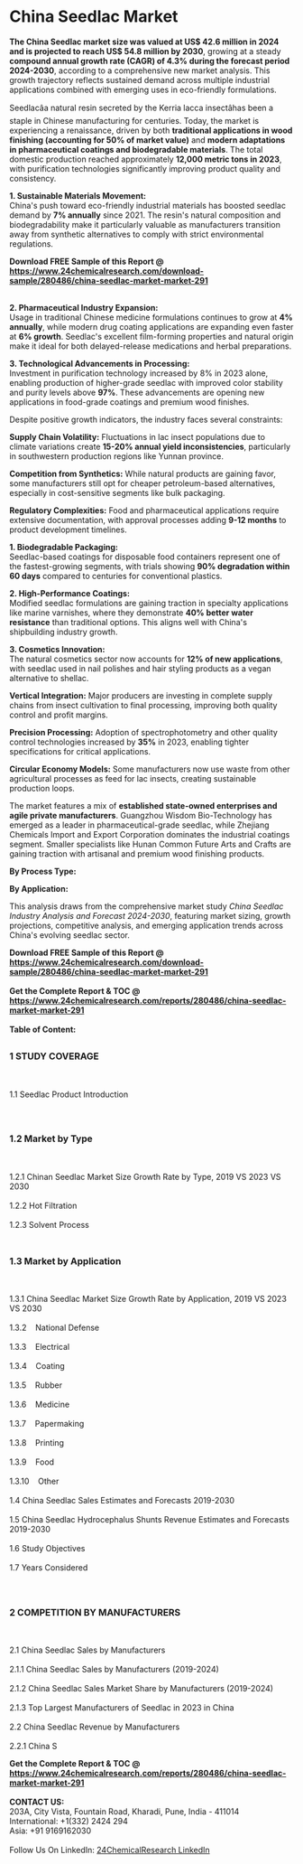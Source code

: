 <h1>China Seedlac Market</h1><p><strong>The China Seedlac market size was valued at US$ 42.6 million in 2024 and is projected to reach US$ 54.8 million by 2030</strong>, growing at a steady <strong>compound annual growth rate (CAGR) of 4.3% during the forecast period 2024-2030</strong>, according to a comprehensive new market analysis. This growth trajectory reflects sustained demand across multiple industrial applications combined with emerging uses in eco-friendly formulations.</p><p>Seedlacâa natural resin secreted by the Kerria lacca insectâhas been a staple in Chinese manufacturing for centuries. Today, the market is experiencing a renaissance, driven by both <strong>traditional applications in wood finishing (accounting for 50% of market value)</strong> and <strong>modern adaptations in pharmaceutical coatings and biodegradable materials</strong>. The total domestic production reached approximately <strong>12,000 metric tons in 2023</strong>, with purification technologies significantly improving product quality and consistency.</p><p><strong>1. Sustainable Materials Movement:</strong><br>
China's push toward eco-friendly industrial materials has boosted seedlac demand by <strong>7% annually</strong> since 2021. The resin's natural composition and biodegradability make it particularly valuable as manufacturers transition away from synthetic alternatives to comply with strict environmental regulations.</p><div><b>Download FREE Sample of this Report @ 
            <a href="https://www.24chemicalresearch.com/download-sample/280486/china-seedlac-market-market-291">
            https://www.24chemicalresearch.com/download-sample/280486/china-seedlac-market-market-291</a></b></div><br><p><strong>2. Pharmaceutical Industry Expansion:</strong><br>
Usage in traditional Chinese medicine formulations continues to grow at <strong>4% annually</strong>, while modern drug coating applications are expanding even faster at <strong>6% growth</strong>. Seedlac's excellent film-forming properties and natural origin make it ideal for both delayed-release medications and herbal preparations.</p><p><strong>3. Technological Advancements in Processing:</strong><br>
Investment in purification technology increased by 8% in 2023 alone, enabling production of higher-grade seedlac with improved color stability and purity levels above <strong>97%</strong>. These advancements are opening new applications in food-grade coatings and premium wood finishes.</p><p>Despite positive growth indicators, the industry faces several constraints:</p><p><strong>Supply Chain Volatility:</strong> Fluctuations in lac insect populations due to climate variations create <strong>15-20% annual yield inconsistencies</strong>, particularly in southwestern production regions like Yunnan province.</p><p><strong>Competition from Synthetics:</strong> While natural products are gaining favor, some manufacturers still opt for cheaper petroleum-based alternatives, especially in cost-sensitive segments like bulk packaging.</p><p><strong>Regulatory Complexities:</strong> Food and pharmaceutical applications require extensive documentation, with approval processes adding <strong>9-12 months</strong> to product development timelines.</p><p><strong>1. Biodegradable Packaging:</strong><br>
Seedlac-based coatings for disposable food containers represent one of the fastest-growing segments, with trials showing <strong>90% degradation within 60 days</strong> compared to centuries for conventional plastics.</p><p><strong>2. High-Performance Coatings:</strong><br>
Modified seedlac formulations are gaining traction in specialty applications like marine varnishes, where they demonstrate <strong>40% better water resistance</strong> than traditional options. This aligns well with China's shipbuilding industry growth.</p><p><strong>3. Cosmetics Innovation:</strong><br>
The natural cosmetics sector now accounts for <strong>12% of new applications</strong>, with seedlac used in nail polishes and hair styling products as a vegan alternative to shellac.</p><p><strong>Vertical Integration:</strong> Major producers are investing in complete supply chains from insect cultivation to final processing, improving both quality control and profit margins.</p><p><strong>Precision Processing:</strong> Adoption of spectrophotometry and other quality control technologies increased by <strong>35%</strong> in 2023, enabling tighter specifications for critical applications.</p><p><strong>Circular Economy Models:</strong> Some manufacturers now use waste from other agricultural processes as feed for lac insects, creating sustainable production loops.</p><p>The market features a mix of <strong>established state-owned enterprises and agile private manufacturers</strong>. Guangzhou Wisdom Bio-Technology has emerged as a leader in pharmaceutical-grade seedlac, while Zhejiang Chemicals Import and Export Corporation dominates the industrial coatings segment. Smaller specialists like Hunan Common Future Arts and Crafts are gaining traction with artisanal and premium wood finishing products.</p><p><strong>By Process Type:</strong></p><p><strong>By Application:</strong></p><p>This analysis draws from the comprehensive market study <em>China Seedlac Industry Analysis and Forecast 2024-2030</em>, featuring market sizing, growth projections, competitive analysis, and emerging application trends across China's evolving seedlac sector.</p><div><b>Download FREE Sample of this Report @ 
            <a href="https://www.24chemicalresearch.com/download-sample/280486/china-seedlac-market-market-291">
            https://www.24chemicalresearch.com/download-sample/280486/china-seedlac-market-market-291</a></b></div><br><div><b>Get the Complete Report & TOC @ 
            <a href="https://www.24chemicalresearch.com/reports/280486/china-seedlac-market-market-291">
            https://www.24chemicalresearch.com/reports/280486/china-seedlac-market-market-291</a></b></div><br>
            <b>Table of Content:</b><p><h2><span style="font-size:16px"><strong>1 STUDY COVERAGE</strong></span></h2><br />
<p>1.1 Seedlac Product Introduction</p><br />
<h2><span style="font-size:16px"><strong>1.2 Market by Type</strong></span></h2><br />
<p>1.2.1 Chinan Seedlac Market Size Growth Rate by Type, 2019 VS 2023 VS 2030<br /><br />
1.2.2 Hot Filtration&nbsp;&nbsp; &nbsp;<br /><br />
1.2.3 Solvent Process<br /><br />
<h2><span style="font-size:16px"><strong>1.3 Market by Application</strong></span></h2><br />
<p>1.3.1 China Seedlac Market Size Growth Rate by Application, 2019 VS 2023 VS 2030<br /><br />
1.3.2&nbsp;&nbsp; &nbsp;National Defense<br /><br />
1.3.3&nbsp;&nbsp; &nbsp;Electrical<br /><br />
1.3.4&nbsp;&nbsp; &nbsp;Coating<br /><br />
1.3.5&nbsp;&nbsp; &nbsp;Rubber<br /><br />
1.3.6&nbsp;&nbsp; &nbsp;Medicine<br /><br />
1.3.7&nbsp;&nbsp; &nbsp;Papermaking<br /><br />
1.3.8&nbsp;&nbsp; &nbsp;Printing<br /><br />
1.3.9&nbsp;&nbsp; &nbsp;Food<br /><br />
1.3.10&nbsp;&nbsp; &nbsp;Other<br /><br />
1.4 China Seedlac Sales Estimates and Forecasts 2019-2030<br /><br />
1.5 China Seedlac Hydrocephalus Shunts Revenue Estimates and Forecasts 2019-2030<br /><br />
1.6 Study Objectives<br /><br />
1.7 Years Considered</p><br />
<h2><span style="font-size:16px"><strong>2 COMPETITION BY MANUFACTURERS</strong></span></h2><br />
<p>2.1 China Seedlac Sales by Manufacturers<br /><br />
2.1.1 China Seedlac Sales by Manufacturers (2019-2024)<br /><br />
2.1.2 China Seedlac Sales Market Share by Manufacturers (2019-2024)<br /><br />
2.1.3 Top Largest Manufacturers of Seedlac in 2023 in China<br /><br />
2.2 China Seedlac Revenue by Manufacturers<br /><br />
2.2.1 China S</p><div><b>Get the Complete Report & TOC @ 
            <a href="https://www.24chemicalresearch.com/reports/280486/china-seedlac-market-market-291">
            https://www.24chemicalresearch.com/reports/280486/china-seedlac-market-market-291</a></b></div><br><b>CONTACT US:</b><br>
            203A, City Vista, Fountain Road, Kharadi, Pune, India - 411014<br>
            International: +1(332) 2424 294<br>
            Asia: +91 9169162030 <br><br>
            Follow Us On LinkedIn: <a href="https://www.linkedin.com/company/24chemicalresearch/">24ChemicalResearch LinkedIn</a>